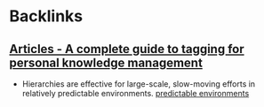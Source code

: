 
# Backlinks
## [Articles - A complete guide to tagging for personal knowledge management](<Articles - A complete guide to tagging for personal knowledge management.md>)
- Hierarchies are effective for large-scale, slow-moving efforts in relatively predictable environments. [predictable environments](<predictable environments.md>)

